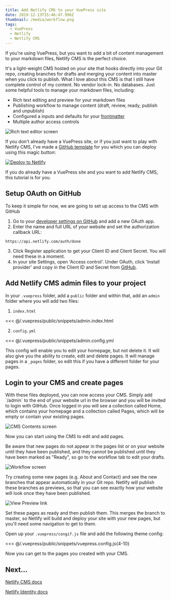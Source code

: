 ```yaml
---
title: Add Netlify CMS to your VuePress site
date: 2019-12-13T15:46:47.996Z
thumbnail: /media/workflow.png
tags:
  - VuePress
  - Netlify
  - Netlify CMS
---
```

If you're using VuePress, but you want to add a bit of content management to your markdown files, Netlify CMS is the perfect choice. 

It's a light-weight CMS hosted on your site that hooks directly into your Git repo, creating branches for drafts and merging your content into master when you click to publish. What I love about this CMS is that I still have complete control of my content. No vendor lock-in. No databases. Just some helpful tools to manage your markdown files, including:

* Rich text editing and preview for your markdown files
* Publishing workflow to manage content (draft, review, ready, publish and unpublish)
* Configured a inputs and defaults for your [frontmatter](https://v1.vuepress.vuejs.org/guide/frontmatter.html)
* Multiple author access controls

![Rich text editor screen](/media/cmseditor.png)

If you don't already have a VuePress site, or if you just want to play with Netlify CMS, I've made a [GitHub template](https://github.com/petedavisdev/VuePress-with-Netlify-CMS) for you which you can deploy using this magic button:

<a href="https://app.netlify.com/start/deploy?repository=https://github.com/petedavisdev/VuePress-with-Netlify-CMS&amp;stack=cms"><img src="https://www.netlify.com/img/deploy/button.svg" alt="Deploy to Netlify"></a>

If you do already have a VuePress site and you want to add Netlify CMS, this tutorial is for you.

## Setup OAuth on GitHub

To keep it simple for now, we are going to set up access to the CMS with GitHub

1. Go to your [developer settings on GitHub](https://github.com/settings/developers) and add a new OAuth app.
2. Enter the name and full URL of your website and set the authorization callback URL:

```
https://api.netlify.com/auth/done
```

3. Click Register application to get your Client ID and Client Secret. You will need these in a moment.
4. In your site Settings, open 'Access control'. Under OAuth, click 'Install provider' and copy in the Client ID and Secret from [GitHub](https://github.com/settings/developers).

## Add Netlify CMS admin files to your project

In your `.vuepress` folder, add a `public` folder and within that, add an `admin` folder where you will add two files:

1. `index.html`

<<< @/.vuepress/public/snippets/admin.index.html

2. `config.yml`

<<< @/.vuepress/public/snippets/admin.config.yml

This config will enable you to edit your homepage, but not delete it. It will also give you the ability to create, edit and delete pages. It will manage pages in a `_pages` folder, so edit this if you have a different folder for your pages.

## Login to your CMS and create pages

With these files deployed, you can now access your CMS. Simply add \`/admin\` to the end of your website url in the browser and you will be invited to login with GitHub. Once logged in you will see a collection called Home, which contains your homepage and a collection called Pages, which will be empty or contain your existing pages.

![CMS Contents screen](/media/collections.png)

Now you can start using the CMS to edit and add pages.

Be aware that new pages do not appear in the pages list or on your website until they have been published, and they cannot be published until they have been marked as "Ready", so go to the workflow tab to edit your drafts.

![Workflow screen](/media/workflow.png)

Try creating some new pages (e.g. About and Contact) and see the new branches that appear automatically in your Git repo. Netlify will publish these branches as previews, so that you can see exactly how your website will look once they have been published.

![View Preview link](/media/viewpreview.png)

Set these pages as ready and then publish them. This merges the branch to master, so Netlify will build and deploy your site with your new pages, but you'll need some navigation to get to them.

Open up your `.vuepress/congif.js` file and add the following theme config:

<<< @/.vuepress/public/snippets/vuepress.config.js{4-10}

Now you can get to the pages you created with your CMS.

## Next...

[Netlify CMS docs](https://www.netlifycms.org/docs/intro/)

[Netlify Identity docs](https://docs.netlify.com/visitor-access/identity/)

<TinyLetter />